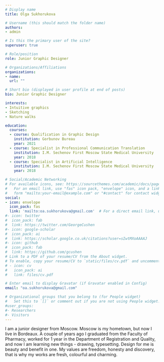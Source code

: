 ```yaml
---
# Display name
title: Olga Sukhorukova

# Username (this should match the folder name)
authors:
- admin

# Is this the primary user of the site?
superuser: true

# Role/position
role: Junior Graphic Designer

# Organizations/Affiliations
organizations:
- name: 
  url: ""

# Short bio (displayed in user profile at end of posts)
bio: Junior Graphic Designer

interests:
- Intuitive graphics
- Sketching
- Nature walks

education:
  courses:
  - course: Qualification in Graphic Design
    institution: Gorbunov Bureau
    year: 2021
  - course: Specialist in Professional Communication Translation 
    institution: I.M. Sechenov First Moscow State Medical University
    year: 2018
  - course: Specialist in Artificial Intelligence
    institution: I.M. Sechenov First Moscow State Medical University
    year: 2018

# Social/Academic Networking
# For available icons, see: https://sourcethemes.com/academic/docs/page-builder/#icons
#   For an email link, use "fas" icon pack, "envelope" icon, and a link in the
#   form "mailto:your-email@example.com" or "#contact" for contact widget.
social:
- icon: envelope
  icon_pack: fas
  link: 'mailto:oa.sukhorukova@gmail.com'  # For a direct email link, use "mailto:test@example.org".
#- icon: twitter
#  icon_pack: fab
#  link: https://twitter.com/GeorgeCushen
#- icon: google-scholar
#  icon_pack: ai
#  link: https://scholar.google.co.uk/citations?user=sIwtMXoAAAAJ
#- icon: github
#  icon_pack: fab
#  link: https://github.com/gcushen
# Link to a PDF of your resume/CV from the About widget.
# To enable, copy your resume/CV to `static/files/cv.pdf` and uncomment the lines below.
# - icon: cv
#   icon_pack: ai
#   link: files/cv.pdf

# Enter email to display Gravatar (if Gravatar enabled in Config)
email: "oa.sukhorukova@gmail.com"

# Organizational groups that you belong to (for People widget)
#   Set this to `[]` or comment out if you are not using People widget.
#user_groups:
#- Researchers
#- Visitors
---
```


I am a junior designer from Moscow. Moscow is my hometown, but now I live in Bordeaux.
A couple of years ago I graduated from the Faculty of Pharmacy, worked for 1 year in the Department of Registration and Quality, and now I am learning new things - drawing, typesetting. 
Design for me is beauty and benefit in one. My values are freedom, honesty and discovery, that is why my works are fresh, colourful and charming.
